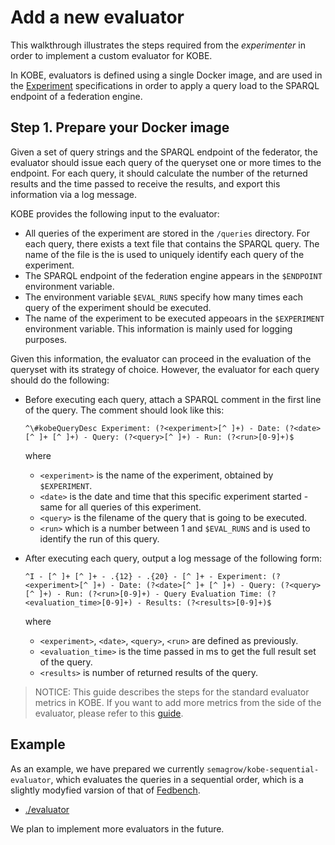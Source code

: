 # Add a new evaluator

This walkthrough illustrates the steps required from the *experimenter*
in order to implement a custom evaluator for KOBE.

In KOBE, evaluators is defined using a single Docker image, and are used
in the [Experiment](../use/create_experiment.md) specifications in order
to apply a query load to the SPARQL endpoint of a federation engine.

## Step 1. Prepare your Docker image

Given a set of query strings and the SPARQL endpoint of the federator,
the evaluator should issue each query of the queryset one or more times
to the endpoint. For each query, it should calculate the number of the
returned results and the time passed to receive the results, and export
this information via a log message. 

KOBE provides the following input to the evaluator:

* All queries of the experiment are stored in the `/queries` directory.
  For each query, there exists a text file that contains the SPARQL
  query. The name of the file is the is used to uniquely identify each
  query of the experiment.
* The SPARQL endpoint of the federation engine appears in the `$ENDPOINT`
  environment variable.
* The environment variable `$EVAL_RUNS` specify how many times each
  query of the experiment should be executed.
* The name of the experiment to be executed appeoars in the `$EXPERIMENT`
  environment variable. This information is mainly used for logging
  purposes.
 
Given this information, the evaluator can proceed in the evaluation of
the queryset with its strategy of choice. However, the evaluator for
each query should do the following:

* Before executing each query, attach a SPARQL comment in the first
  line of the query. The comment should look like this:
  
  ```
  ^\#kobeQueryDesc Experiment: (?<experiment>[^ ]+) - Date: (?<date>[^ ]+ [^ ]+) - Query: (?<query>[^ ]+) - Run: (?<run>[0-9]+)$
  ```
  
  where
  * `<experiment>` is the name of the experiment, obtained by `$EXPERIMENT`.
  * `<date>` is the date and time that this specific experiment started - same
    for all queries of this experiment.
  * `<query>` is the filename of the query that is going to be executed.
  * `<run>`  which is a number between 1 and `$EVAL_RUNS` and is used to
    identify the run of this query.
 
* After executing each query, output a log message of the following form:
  
  ```
  ^I - [^ ]+ [^ ]+ - .{12} - .{20} - [^ ]+ - Experiment: (?<experiment>[^ ]+) - Date: (?<date>[^ ]+ [^ ]+) - Query: (?<query>[^ ]+) - Run: (?<run>[0-9]+) - Query Evaluation Time: (?<evaluation_time>[0-9]+) - Results: (?<results>[0-9]+)$
  ```
  
  where
  * `<experiment>`, `<date>`, `<query>`, `<run>` are defined as previously.
  * `<evaluation_time>` is the time passed in ms to get the full
     result set of the query.
  * `<results>` is number of returned results of the query.
  
> NOTICE: This guide describes the steps for the standard evaluator metrics in
> KOBE. If you want to add more metrics from the side of the evaluator, please
> refer to this [guide](./add_metrics.md).

## Example

As an example, we have prepared we currently `semagrow/kobe-sequential-evaluator`,
which evaluates the queries in a sequential order, which is a slightly modyfied
varsion of that of [Fedbench](https://code.google.com/archive/p/fbench/).

* [./evaluator](https://github.com/semagrow/kobe/tree/devel/evaluator)

We plan to implement more evaluators in the future.
